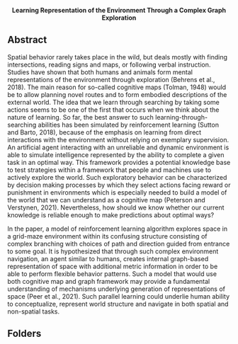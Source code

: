 <p align="center">
  <b>Learning Representation of the Environment Through a Complex Graph Exploration</b>
</p>


## Abstract

  Spatial behavior rarely takes place in the wild, but deals mostly with finding intersections, reading signs and maps, or following verbal instruction. Studies have shown that both humans and animals form mental representations of the environment through exploration (Behrens et al., 2018). The main reason for so-called cognitive maps (Tolman, 1948) would be to allow planning novel routes and to form embodied descriptions of the external world. The idea that we learn through searching by taking some actions seems to be one of the first that occurs when we think about the nature of learning. So far, the best answer to such learning-through-searching abilities has been simulated by reinforcement learning (Sutton and Barto, 2018), because of the emphasis on learning from direct interactions with the environment without relying on exemplary supervision. An artificial agent interacting with an unreliable and dynamic environment is able to simulate intelligence represented by the ability to complete a given task in an optimal way. This framework provides a potential knowledge base to test strategies within a framework that people and machines use to actively explore the world. Such exploratory behavior can be characterized by decision making processes by which they select actions facing reward or punishment in environments which is especially needed to build a model of the world that we can understand as a cognitive map (Peterson and Verstynen, 2021).  Nevertheless, how should we know whether our current knowledge is reliable enough to make predictions about optimal ways? 

  In the paper, a model of reinforcement learning algorithm explores space in a grid-maze environment within its confusing structure consisting of complex branching with choices of path and direction guided from entrance to some goal. It is hypothesized that through such complex environment navigation, an agent similar to humans, creates internal graph-based representation of space with additional metric information in order to be able to perform flexible behavior patterns. Such a model that would use both cognitive map and graph framework may provide a fundamental understanding of mechanisms underlying generation of representations of space (Peer et al., 2021). Such parallel learning could underlie human ability to conceptualize, represent world structure and navigate in both spatial and non-spatial tasks.
  
  
  ## Folders
